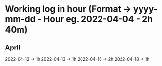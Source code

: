 # Working log in hour (Format -> yyyy-mm-dd - Hour eg. 2022-04-04 - 2h 40m)


## April

2022-04-12 -> 1h 
2022-04-13 -> 1h 
2022-04-16 -> 2h 
2022-04-18 -> 1h
